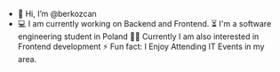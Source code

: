  - 👋 Hi, I’m @berkozcan
-  💻 I am currently working on Backend and Frontend.
   ⏳ I'm a software engineering student in Poland
   👨‍💻 Currently I am also interested in Frontend development
   ⚡ Fun fact: I Enjoy Attending IT Events in my area.


<!---
berkozcan/berkozcan is a ✨ special ✨ repository because its `README.md` (this file) appears on your GitHub profile.
You can click the Preview link to take a look at your changes.
--->
